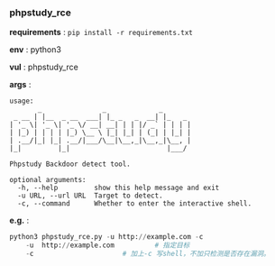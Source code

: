 ### phpstudy_rce

**requirements** : `pip install -r requirements.txt`

**env** : python3

**vul** : phpstudy_rce

**args** :

```
usage:
       _               _             _
 _ __ | |__  _ __  ___| |_ _   _  __| |_   _
| '_ \| '_ \| '_ \/ __| __| | | |/ _` | | | |
| |_) | | | | |_) \__ \ |_| |_| | (_| | |_| |
| .__/|_| |_| .__/|___/\__|\__,_|\__,_|\__, |
|_|         |_|                        |___/

Phpstudy Backdoor detect tool.

optional arguments:
  -h, --help         show this help message and exit
  -u URL, --url URL  Target to detect.
  -c, --command      Whether to enter the interactive shell.
```

**e.g.** : 

```python
python3 phpstudy_rce.py -u http://example.com -c
    -u 	http://example.com			# 指定目标
    -c 						# 加上-c 写shell，不加只检测是否存在漏洞。
```
